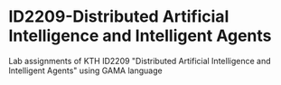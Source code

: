 # ID2209-Distributed Artificial Intelligence and Intelligent Agents 
Lab assignments of KTH ID2209 "Distributed Artificial Intelligence and Intelligent Agents" using GAMA language
  

 